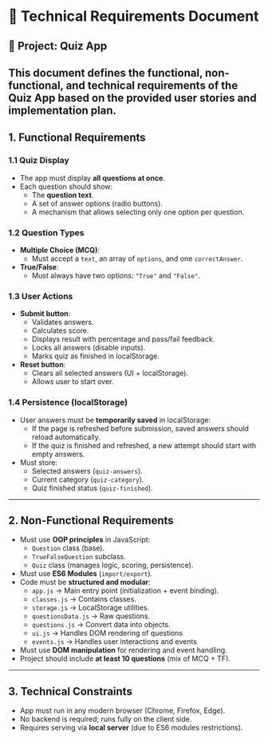 # 📑 Technical Requirements Document

## 📝 Project: Quiz App

This document defines the functional, non-functional, and technical requirements of the Quiz App based on the provided user stories and implementation plan.
---

## 1. Functional Requirements

### 1.1 Quiz Display
- The app must display **all questions at once**.
- Each question should show:
  - The **question text**.
  - A set of answer options (radio buttons).
  - A mechanism that allows selecting only one option per question.

### 1.2 Question Types
- **Multiple Choice (MCQ)**:
  - Must accept a `text`, an array of `options`, and one `correctAnswer`.
- **True/False**:
  - Must always have two options: `"True"` and `"False"`.

### 1.3 User Actions
- **Submit button**:
  - Validates answers.
  - Calculates score.
  - Displays result with percentage and pass/fail feedback.
  - Locks all answers (disable inputs).
  - Marks quiz as finished in localStorage.
- **Reset button**:
  - Clears all selected answers (UI + localStorage).
  - Allows user to start over.

### 1.4 Persistence (localStorage)
- User answers must be **temporarily saved** in localStorage:
  - If the page is refreshed before submission, saved answers should reload automatically.
  - If the quiz is finished and refreshed, a new attempt should start with empty answers.
- Must store:
  - Selected answers (`quiz-answers`).
  - Current category (`quiz-category`).
  - Quiz finished status (`quiz-finished`).

---

## 2. Non-Functional Requirements
- Must use **OOP principles** in JavaScript:
  - `Question` class (base).
  - `TrueFalseQuestion` subclass.
  - `Quiz` class (manages logic, scoring, persistence).
- Must use **ES6 Modules** (`import/export`).
- Code must be **structured and modular**:
  - `app.js` → Main entry point (initialization + event binding).
  - `classes.js` → Contains classes.
  - `storage.js` → LocalStorage utilities.
  - `questionsData.js` → Raw questions.
  - `questions.js` → Convert data into objects.
  -  `ui.js` → Handles DOM rendering of questions
  - `events.js` → Handles user interactions and events
- Must use **DOM manipulation** for rendering and event handling.
- Project should include **at least 10 questions** (mix of MCQ + TF).

---

## 3. Technical Constraints
- App must run in any modern browser (Chrome, Firefox, Edge).
- No backend is required; runs fully on the client side.
- Requires serving via **local server** (due to ES6 modules restrictions).



